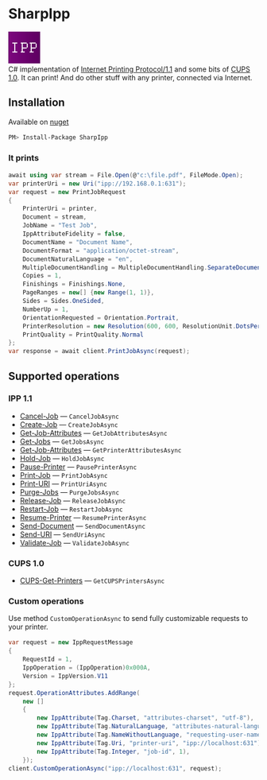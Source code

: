 # SharpIpp
![SharpIpp Icon][SharpIpp.icon]
</br>
C# implementation of [Internet Printing Protocol/1.1](https://tools.ietf.org/html/rfc2911) and some bits of [CUPS 1.0](http://www.cups.org/doc/spec-ipp.html).
It can print! And do other stuff with any printer, connected via Internet.

## Installation
Available on [nuget][SharpIpp.nuget]
```bash
PM> Install-Package SharpIpp
```

### It prints
```csharp
await using var stream = File.Open(@"c:\file.pdf", FileMode.Open);
var printerUri = new Uri("ipp://192.168.0.1:631");
var request = new PrintJobRequest
{
    PrinterUri = printer,
    Document = stream,
    JobName = "Test Job",
    IppAttributeFidelity = false,
    DocumentName = "Document Name",
    DocumentFormat = "application/octet-stream",
    DocumentNaturalLanguage = "en",
    MultipleDocumentHandling = MultipleDocumentHandling.SeparateDocumentsCollatedCopies,
    Copies = 1,
    Finishings = Finishings.None,
    PageRanges = new[] {new Range(1, 1)},
    Sides = Sides.OneSided,
    NumberUp = 1,
    OrientationRequested = Orientation.Portrait,
    PrinterResolution = new Resolution(600, 600, ResolutionUnit.DotsPerInch),
    PrintQuality = PrintQuality.Normal
};
var response = await client.PrintJobAsync(request);
```

## Supported operations
### IPP 1.1
- [Cancel-Job](https://tools.ietf.org/html/rfc2911#section-3.3.3) — `CancelJobAsync`
- [Create-Job](https://datatracker.ietf.org/doc/html/rfc2911#section-3.2.4) — `CreateJobAsync`
- [Get-Job-Attributes](https://datatracker.ietf.org/doc/html/rfc2911#section-3.3.4) — `GetJobAttributesAsync`
- [Get-Jobs](https://datatracker.ietf.org/doc/html/rfc2911#section-3.2.6) — `GetJobsAsync`
- [Get-Job-Attributes](https://datatracker.ietf.org/doc/html/rfc2911#section-3.3.4) — `GetPrinterAttributesAsync`
- [Hold-Job](https://datatracker.ietf.org/doc/html/rfc2911#section-3.3.5) — `HoldJobAsync`
- [Pause-Printer](https://datatracker.ietf.org/doc/html/rfc2911#section-3.2.7) — `PausePrinterAsync`
- [Print-Job](https://datatracker.ietf.org/doc/html/rfc2911#section-3.2.1) — `PrintJobAsync`
- [Print-URI](https://datatracker.ietf.org/doc/html/rfc2911#section-3.2.2) — `PrintUriAsync`
- [Purge-Jobs](https://tools.ietf.org/html/rfc2911#section-3.2.9) — `PurgeJobsAsync`
- [Release-Job](https://tools.ietf.org/html/rfc2911#section-3.3.6) — `ReleaseJobAsync`
- [Restart-Job](https://tools.ietf.org/html/rfc2911#section-3.3.7) — `RestartJobAsync`
- [Resume-Printer](https://tools.ietf.org/html/rfc2911#section-3.2.8) — `ResumePrinterAsync`
- [Send-Document](https://tools.ietf.org/html/rfc2911#section-3.3.1) — `SendDocumentAsync`
- [Send-URI](https://tools.ietf.org/html/rfc2911#section-3.3.2) — `SendUriAsync`
- [Validate-Job](https://datatracker.ietf.org/doc/html/rfc2911#section-3.2.3) — `ValidateJobAsync`

### CUPS 1.0
- [CUPS-Get-Printers](http://www.cups.org/doc/spec-ipp.html#CUPS_GET_PRINTERS) — `GetCUPSPrintersAsync`

### Custom operations
Use method `CustomOperationAsync` to send fully customizable requests to your printer.

```csharp
var request = new IppRequestMessage
{
    RequestId = 1,
    IppOperation = (IppOperation)0x000A,
    Version = IppVersion.V11
};
request.OperationAttributes.AddRange(
    new []
    {
        new IppAttribute(Tag.Charset, "attributes-charset", "utf-8"),
        new IppAttribute(Tag.NaturalLanguage, "attributes-natural-language", "en"),
        new IppAttribute(Tag.NameWithoutLanguage, "requesting-user-name", "test"),
        new IppAttribute(Tag.Uri, "printer-uri", "ipp://localhost:631"),
        new IppAttribute(Tag.Integer, "job-id", 1),
    });
client.CustomOperationAsync("ipp://localhost:631", request);
```


[SharpIpp.icon]: ipp64.png "SharpIpp Icon"
[SharpIpp.nuget]: https://www.nuget.org/packages/SharpIpp
